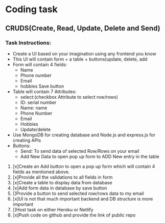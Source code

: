 ﻿# Coding task

## CRUDS(Create, Read, Update, Delete and Send)

### Task Instructions:


* Create a UI based on your imagination using any frontend you know
* This UI will contain form + a table + buttons(update, delete, add
* Form will contain 4 fields:
   * Name
   * Phone number
   * Email
   * hobbies
Save button
* Table will contain 7 Attributes:
   * select:(checkbox Attribute to select row/rows) 
   * ID: serial number
   * Name: name 
   * Phone Number
   * Email
   * Hobbies
   * Update/delete
* Use MongoDB for creating database and Node.js and express.js for creating APIs
* Buttons:
   * Send: To send data of selected Row/Rows on your email
   * Add New Data to open pop up form to ADD New entry in the table
1. [x]Create an Add button to open a pop up form which will contain 4 fields as mentioned above.
2. [x]Provide all the validations to all fields in form
3. [x]Create a table to display data from database
4. [x]Add form data in database by save button
5. []Provide a button to send selected row/rows data to my email
6. [x]UI is not that much important backend and DB structure is more important
7. []Host task on either Heroku or Netlify
8. [x]Push code on github and provide the link of public repo